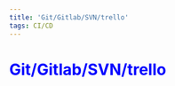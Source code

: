 ```yaml
---
title: 'Git/Gitlab/SVN/trello'
tags: CI/CD
---
```


<font color=blue>Git/Gitlab/SVN/trello</font>
=======
